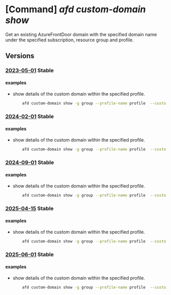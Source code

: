 # [Command] _afd custom-domain show_

Get an existing AzureFrontDoor domain with the specified domain name under the specified subscription, resource group and profile.

## Versions

### [2023-05-01](/Resources/mgmt-plane/L3N1YnNjcmlwdGlvbnMve30vcmVzb3VyY2Vncm91cHMve30vcHJvdmlkZXJzL21pY3Jvc29mdC5jZG4vcHJvZmlsZXMve30vY3VzdG9tZG9tYWlucy97fQ==/2023-05-01.xml) **Stable**

<!-- mgmt-plane /subscriptions/{}/resourcegroups/{}/providers/microsoft.cdn/profiles/{}/customdomains/{} 2023-05-01 -->

#### examples

- show details of the custom domain within the specified profile.
    ```bash
        afd custom-domain show -g group --profile-name profile  --custom-domain-name customDomainName
    ```

### [2024-02-01](/Resources/mgmt-plane/L3N1YnNjcmlwdGlvbnMve30vcmVzb3VyY2Vncm91cHMve30vcHJvdmlkZXJzL21pY3Jvc29mdC5jZG4vcHJvZmlsZXMve30vY3VzdG9tZG9tYWlucy97fQ==/2024-02-01.xml) **Stable**

<!-- mgmt-plane /subscriptions/{}/resourcegroups/{}/providers/microsoft.cdn/profiles/{}/customdomains/{} 2024-02-01 -->

#### examples

- show details of the custom domain within the specified profile.
    ```bash
        afd custom-domain show -g group --profile-name profile  --custom-domain-name customDomainName
    ```

### [2024-09-01](/Resources/mgmt-plane/L3N1YnNjcmlwdGlvbnMve30vcmVzb3VyY2Vncm91cHMve30vcHJvdmlkZXJzL21pY3Jvc29mdC5jZG4vcHJvZmlsZXMve30vY3VzdG9tZG9tYWlucy97fQ==/2024-09-01.xml) **Stable**

<!-- mgmt-plane /subscriptions/{}/resourcegroups/{}/providers/microsoft.cdn/profiles/{}/customdomains/{} 2024-09-01 -->

#### examples

- show details of the custom domain within the specified profile.
    ```bash
        afd custom-domain show -g group --profile-name profile  --custom-domain-name customDomainName
    ```

### [2025-04-15](/Resources/mgmt-plane/L3N1YnNjcmlwdGlvbnMve30vcmVzb3VyY2Vncm91cHMve30vcHJvdmlkZXJzL21pY3Jvc29mdC5jZG4vcHJvZmlsZXMve30vY3VzdG9tZG9tYWlucy97fQ==/2025-04-15.xml) **Stable**

<!-- mgmt-plane /subscriptions/{}/resourcegroups/{}/providers/microsoft.cdn/profiles/{}/customdomains/{} 2025-04-15 -->

#### examples

- show details of the custom domain within the specified profile.
    ```bash
        afd custom-domain show -g group --profile-name profile  --custom-domain-name customDomainName
    ```

### [2025-06-01](/Resources/mgmt-plane/L3N1YnNjcmlwdGlvbnMve30vcmVzb3VyY2Vncm91cHMve30vcHJvdmlkZXJzL21pY3Jvc29mdC5jZG4vcHJvZmlsZXMve30vY3VzdG9tZG9tYWlucy97fQ==/2025-06-01.xml) **Stable**

<!-- mgmt-plane /subscriptions/{}/resourcegroups/{}/providers/microsoft.cdn/profiles/{}/customdomains/{} 2025-06-01 -->

#### examples

- show details of the custom domain within the specified profile.
    ```bash
        afd custom-domain show -g group --profile-name profile  --custom-domain-name customDomainName
    ```
